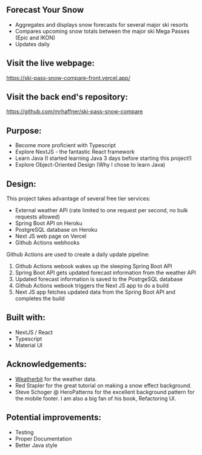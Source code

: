 ## Forecast Your Snow

- Aggregates and displays snow forecasts for several major ski resorts
- Compares upcoming snow totals between the major ski Mega Passes (Epic and IKON)
- Updates daily

## Visit the live webpage:

https://ski-pass-snow-compare-front.vercel.app/

## Visit the back end's repository:

https://github.com/mrhaffner/ski-pass-snow-compare

## Purpose:

- Become more proficient with Typescript
- Explore NextJS - the fantastic React framework
- Learn Java (I started learning Java 3 days before starting this project!)
- Explore Object-Oriented Design (Why I chose to learn Java)

## Design:

This project takes advantage of several free tier services:

- External weather API (rate limited to one request per second, no bulk requests allowed)
- Spring Boot API on Heroku
- PostgreSQL database on Heroku
- Next JS web page on Vercel
- Github Actions webhooks

Github Actions are used to create a daily update pipeline:

1. Github Actions webook wakes up the sleeping Spring Boot API
2. Spring Boot API gets updated forecast information from the weather API
3. Updated forecast information is saved to the PostrgeSQL database
4. Github Actions webook triggers the Next JS app to do a build
5. Next JS app fetches updated data from the Spring Boot API and completes the build


## Built with:

- NextJS / React
- Typescript
- Material UI

## Acknowledgements:

- [Weatherbit](https://www.weatherbit.io/) for the weather data.
- Red Stapler for the great tutorial on making a snow effect background.
- Steve Schoger @ HeroPatterns for the excellent background pattern for the mobile footer. I am also a big fan of his book, Refactoring UI.

## Potential improvements:

- Testing
- Proper Documentation
- Better Java style
